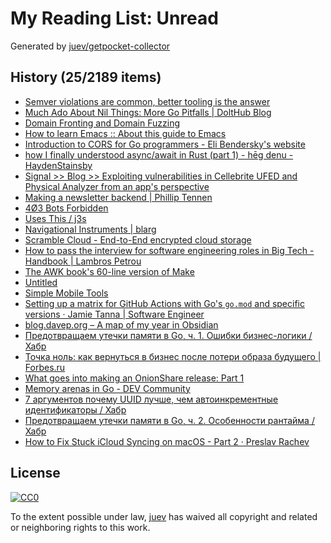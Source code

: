 # My Reading List: Unread

Generated by [juev/getpocket-collector](https://github.com/juev/getpocket-collector)

## History (25/2189 items)

- [Semver violations are common, better tooling is the answer](https://predr.ag/blog/semver-violations-are-common-better-tooling-is-the-answer/)
- [Much Ado About Nil Things: More Go Pitfalls | DoltHub Blog](https://www.dolthub.com/blog/2023-09-08-much-ado-about-nil-things/)
- [Domain Fronting and Domain Fuzzing](https://cendyne.dev/posts/2023-09-08-domain-fronting-through-azure-and-cloudflare.html)
- [How to learn Emacs :: About this guide to Emacs](https://david.rothlis.net/emacs/howtolearn.html)
- [Introduction to CORS for Go programmers - Eli Bendersky's website](https://eli.thegreenplace.net/2023/introduction-to-cors-for-go-programmers)
- [how I finally understood async/await in Rust (part 1) - hēg denu - HaydenStainsby](https://hegdenu.net/posts/understanding-async-await-1/)
- [Signal >> Blog >> Exploiting vulnerabilities in Cellebrite UFED and Physical Analyzer from an app's perspective](https://signal.org/blog/cellebrite-vulnerabilities/)
- [Making a newsletter backend | Phillip Tennen](https://axleos.com/making-a-newsletter-backend/)
- [4Ø3 Bots Forbidden](https://www.jwz.org/blog/2023/09/today-in-email-hegemony)
- [Uses This / j3s](https://usesthis.com/interviews/j3s)
- [Navigational Instruments | blarg](https://exple.tive.org/blarg/2020/10/25/navigational-instruments/)
- [Scramble Cloud - End-to-End encrypted cloud storage](https://info.scramble.cloud)
- [How to pass the interview for software engineering roles in Big Tech - Handbook | Lambros Petrou](https://www.lambrospetrou.com/articles/big-tech-software-interviews/)
- [The AWK book's 60-line version of Make](https://benhoyt.com/writings/awk-make/)
- [Untitled](https://techhelpkb.com/weekly-tech-wrap-up-9-9-2023)
- [Simple Mobile Tools](https://www.simplemobiletools.com/)
- [Setting up a matrix for GitHub Actions with Go's `go.mod` and specific versions · Jamie Tanna | Software Engineer](https://www.jvt.me/posts/2023/09/11/github-actions-go-matrix/)
- [blog.davep.org – A map of my year in Obsidian](https://blog.davep.org/2023/09/11/a-map-of-my-year-in-obsidian.html)
- [Предотвращаем утечки памяти в Go, ч. 1. Ошибки бизнес-логики / Хабр](https://habr.com/ru/companies/ncloudtech/articles/675390/)
- [Точка ноль: как вернуться в бизнес после потери образа будущего | Forbes.ru](https://www.forbes.ru/mneniya/495941-tocka-nol-kak-vernut-sa-v-biznes-posle-poteri-obraza-budusego)
- [What goes into making an OnionShare release: Part 1](https://micahflee.com/2023/09/what-goes-into-making-an-onionshare-release)
- [Memory arenas in Go - DEV Community](https://dev.to/vearutop/memory-arenas-in-go-j1f)
- [7 аргументов почему UUID лучше, чем автоинкрементные идентификаторы / Хабр](https://habr.com/ru/articles/760272/)
- [Предотвращаем утечки памяти в Go, ч. 2. Особенности рантайма / Хабр](https://habr.com/ru/companies/ncloudtech/articles/676960/)
- [How to Fix Stuck iCloud Syncing on macOS - Part 2 · Preslav Rachev](https://preslav.me/2023/09/12/howto-fix-stuck-icloud-syncing-macos-part-2/)

## License

[![CC0](https://mirrors.creativecommons.org/presskit/buttons/88x31/svg/cc-zero.svg)](https://creativecommons.org/publicdomain/zero/1.0/)

To the extent possible under law, [juev](https://github.com/juev) has waived all copyright and related or neighboring rights to this work.
